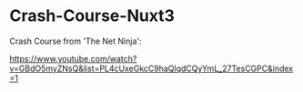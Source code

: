 # Crash-Course-Nuxt3
Crash Course from 'The Net Ninja':


https://www.youtube.com/watch?v=GBdO5myZNsQ&list=PL4cUxeGkcC9haQlqdCQyYmL_27TesCGPC&index=1
